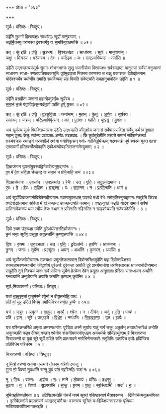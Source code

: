 +++
title = "०६३"

+++


सूर्यः। वसिष्ठः। त्रिष्टुप्।

उद्वे॑ति सु॒भगो॑ वि॒श्वच॑क्षाः॒ साधा॑रणः॒ सूर्यो॒ मानु॑षाणाम् ।  
चक्षु॑र्मि॒त्रस्य॒ वरु॑णस्य दे॒वश्चर्मे॑व॒ यः स॒मवि॑व्य॒क्तमां॑सि ॥ ०१॥

उत् । ऊं॒ इति॑ । ए॒ति॒ । सु॒ऽभगः॑ । वि॒श्वऽच॑क्षाः । साधा॑रणः । सूर्यः॑ । मानु॑षाणाम् ।  
चक्षुः॑ । मि॒त्रस्य॑ । वरु॑णस्य । दे॒वः । चर्म॑ऽइव । यः । स॒म्ऽअवि॑व्यक् । तमां॑सि ॥

उद्वेति उद्गच्छत्ययंसूर्यः सुभगः शोभनभाग्यः सुष्ठु भजनीयोवा विश्वचक्षाः सर्वस्यद्रष्टा मानुषाणां सर्वेषां मनुष्याणां साधारणः साधा- रणत्वप्रतिपादकश्रुतिः पूर्वमुदाहृता मित्रस्य वरुणस्य च चक्षुः प्रकाशकः देवोद्योतमानः योदेवश्चर्मेव चर्माणीव तमांसि समविव्यक् सह विचति संवेष्टयति समहानुभावोदेवः उद्वेति ॥ १ ॥

सूर्यः। वसिष्ठः। त्रिष्टुप्।

उद्वे॑ति प्रसवी॒ता जना॑नां म॒हान्के॒तुर॑र्ण॒वः सूर्य॑स्य ।  
स॒मा॒नं च॒क्रं प॑र्या॒विवृ॑त्स॒न्यदे॑त॒शो वह॑ति धू॒र्षु यु॒क्तः ॥ ०२॥

उत् । ऊं॒ इति॑ । ए॒ति॒ । प्र॒ऽस॒वि॒ता । जना॑नाम् । म॒हान् । के॒तुः । अ॒र्ण॒वः । सूर्य॑स्य ।  
स॒मा॒नम् । च॒क्रम् । प॒रि॒ऽआ॒विवृ॑त्सन् । यत् । ए॒त॒शः । वह॑ति । धूः॒ऽसु । यु॒क्तः ॥

अयं सूर्यस्य सूर्यः विभक्तिव्यत्ययः उद्वेति उद्गच्छति कीदृशोयं जनानां सर्वेषां प्रसविता सर्वेषु कर्मस्वनुज्ञाता महान् पूज्यः केतुः सर्वस्य प्रज्ञापकः अर्णवः उदकप्रदः । किं कुर्वन्नुदेतीति उच्यते समानं सर्वेषामेकरूपं एकमेवचक्रं रथाङ्गं चरणशीलं रथं वा पर्याविवृत्सन् पर्या- वर्तयितुमिच्छन् यद्रथचक्रं धूर्ष रथस्य युक्त एतशः एतशवर्णो हरितवर्णोश्वोवहति एकोअश्वोवहतिसप्तनामेत्युक्तम् ॥ २ ॥

सूर्यः। वसिष्ठः। त्रिष्टुप्।

वि॒भ्राज॑मान उ॒षसा॑मु॒पस्था॑द्रे॒भैरुदे॑त्यनुम॒द्यमा॑नः ।  
ए॒ष मे॑ दे॒वः स॑वि॒ता च॑च्छन्द॒ यः स॑मा॒नं न प्र॑मि॒नाति॒ धाम॑ ॥ ०३॥

वि॒ऽभ्राज॑मानः । उ॒षसा॑म् । उ॒पऽस्था॑त् । रे॒भैः । उत् । ए॒ति॒ । अ॒नु॒ऽम॒द्यमा॑नः ।  
ए॒षः । मे॒ । दे॒वः । स॒वि॒ता । च॒च्छ॒न्द॒ । यः । स॒मा॒नम् । न । प्र॒ऽमि॒नाति॑ । धाम॑ ॥

अयं सूर्योविभ्राजमानोविशेषेणदीप्यमानः उषसामुपस्थात् उपस्थे मध्ये रेभैः स्तोतृभिरनुमद्यमानः सन्नुदेति किञ्च एषदेवोद्योतमानः सविता मे ह्यं चच्छन्द उपच्छन्दयति कामान् । एषइत्युक्तं कइति योदेवः समानं सर्वेषां प्राणिनामेकरूपं धाम स्वीयं तेजः स्थानं न प्रमिनाति नहिनस्ति न सङ्कोचयति सदेवउदेतीति ॥ ३ ॥

सूर्यः। वसिष्ठः। त्रिष्टुप्।

दि॒वो रु॒क्म उ॑रु॒चक्षा॒ उदे॑ति दू॒रेअ॑र्थस्त॒रणि॒र्भ्राज॑मानः ।  
नू॒नं जनाः॒ सूर्ये॑ण॒ प्रसू॑ता॒ अय॒न्नर्था॑नि कृ॒णव॒न्नपां॑सि ॥ ०४॥

दि॒वः । रु॒क्मः । उ॒रु॒ऽचक्षाः॑ । उत् । ए॒ति॒ । दू॒रेऽअ॑र्थः । त॒रणिः॑ । भ्राज॑मानः ।  
नू॒नम् । जनाः॑ । सूर्ये॑ण । प्रऽसू॑ताः । अय॑न् । अर्था॑नि । कृ॒णव॑न् । अपां॑सि ॥

अयं सूर्योरुक्मोरोचमानः उरुचक्षाः प्रभूततेजाश्चसन् दिवोन्तरिक्षादुदेति यद्वा दिवोन्तरिक्षस्य रुक्मआभरणस्थानीयः कीदृशोयं दूरेअर्थः दुरेगन्ता अर्थोर्तेः दुरे प्रार्थ्यमानोवा तरणिस्तारकः भ्राजमानोदीप्यमानः सन्नुदेति नूनं निश्चयं जनाः सर्वे प्राणिनः सूर्येण प्रेरकेण देवेन प्रसूताः अनुज्ञाताः प्रेरिताः सन्तःअयन् अर्थानि गन्तव्यानि अनुष्ठेयानि अपांसि कर्माणि कृणवन् कुर्वन्ति ॥ ४ ॥

सूर्यः;मित्रावरुणौ। वसिष्ठः। त्रिष्टुप्।

यत्रा॑ च॒क्रुर॒मृता॑ गा॒तुम॑स्मै श्ये॒नो न दीय॒न्नन्वे॑ति॒ पाथः॑ ।  
प्रति॑ वां॒ सूर॒ उदि॑ते विधेम॒ नमो॑भिर्मित्रावरुणो॒त ह॒व्यैः ॥ ०५॥

यत्र॑ । च॒क्रुः । अ॒मृताः॑ । गा॒तुम् । अ॒स्मै॒ । श्ये॒नः । न । दीय॑न् । अनु॑ । ए॒ति॒ । पाथः॑ ।  
प्रति॑ । वा॒म् । सूरे॑ । उत्ऽइ॑ते । वि॒धे॒म॒ । नमः॑ऽभिः । मि॒त्रा॒व॒रु॒णा॒ । उ॒त । ह॒व्यैः ॥

यत्र यस्मिन्नन्तरिक्षे अमृता अमरणधर्माणः पूर्वेदेवा अस्मै सूर्याय गातुं मार्गं चक्रुः अकुर्वन् तत्पाथोन्तरिक्षं अन्वेति अनुगच्छति कइव दीयन् गच्छन् श्येनोन शंसनीयगमनोगृध्रइव अयमर्धर्चः सौर्यइत्युक्तम् हे मित्रावरुणा मित्रावरुणौ वां युवां सूरे सूर्ये उदिते सति प्रातःसवने नमोभिर्नमस्कारैः स्तुतिभिः उतापिच हव्यैः हविर्भिश्च प्रतिविधेम परिचरेम ॥ ५ ॥

मित्रावरुणौ। वसिष्ठः। त्रिष्टुप्।

नू मि॒त्रो वरु॑णो अर्य॒मा न॒स्त्मने॑ तो॒काय॒ वरि॑वो दधन्तु ।  
सु॒गा नो॒ विश्वा॑ सु॒पथा॑नि सन्तु यू॒यं पा॑त स्व॒स्तिभिः॒ सदा॑ नः ॥ ०६॥

नु । मि॒त्रः । वरु॑णः । अ॒र्य॒मा । नः॒ । त्मने॑ । तो॒काय॑ । वरि॑वः । द॒ध॒न्तु॒ ।  
सु॒ऽगा । नः॒ । विश्वा॑ । सु॒ऽपथा॑नि । स॒न्तु॒ । यू॒यम् । पा॒त॒ । स्व॒स्तिऽभिः॑ । सदा॑ । नः॒ ॥

नुमित्रइतिषष्ठीगता ॥ ६ ॥दिविक्षयन्तेति पंचर्चं नवमं सूक्तं वसिष्ठस्यार्षं मैत्रावरुणम् । दिविपंचेत्यनुक्रमणिका । तृतीयेछन्दोमे प्रउगशस्त्रे आद्यस्तृचोमैत्रा- वरुणस्य सूत्रितं च-द्विविक्षयन्तारजसः पृथिव्या माविश्ववाराश्विनागतन्नइति ।